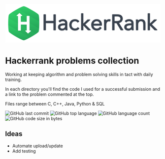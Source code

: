 [![HackerRankLogo](img/HackerRankLogo.png)](https://www.hackerrank.com/Callat)
# Hackerrank problems collection
Working at keeping algorithm and problem solving skills in tact with daily training.

In each directory you'll find the code I used for a successful submission and a link to the problem commented at the top.

Files range between C, C++, Java, Python & SQL

![GitHub last commit](https://img.shields.io/github/last-commit/latimercaleb/hacker-rank-results.svg)
![GitHub top language](https://img.shields.io/github/languages/top/latimercaleb/hacker-rank-results.svg?style=popout)
![GitHub language count](https://img.shields.io/github/languages/count/latimercaleb/hacker-rank-results.svg?colorB=gold&label=Language%20Count&style=popout)
![GitHub code size in bytes](https://img.shields.io/github/languages/code-size/latimercaleb/hacker-rank-results.svg?colorB=RebeccaPurple&label=Code%20Size&style=popout)


## Ideas
- Automate upload/update
- Add testing
